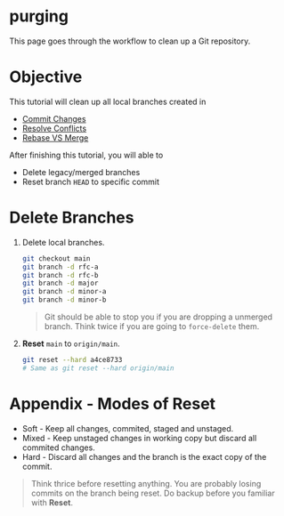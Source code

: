 # purging

This page goes through the workflow to clean up a Git repository.

# Objective

This tutorial will clean up all local branches created in 
* [Commit Changes](../commit-changes/readme.md)
* [Resolve Conflicts](../resolve-conflicts/readme.md)
* [Rebase VS Merge](../rebase-vs-merge/readme.md)

After finishing this tutorial, you will able to 

* Delete legacy/merged branches
* Reset branch `HEAD` to specific commit

# Delete Branches

1. Delete local branches.
    ```bash
    git checkout main
    git branch -d rfc-a
    git branch -d rfc-b
    git branch -d major
    git branch -d minor-a
    git branch -d minor-b
    ```
    >Git should be able to stop you if you are dropping a unmerged branch. Think twice if you are going to `force-delete` them.

1. **Reset** `main` to `origin/main`.
    ```bash
    git reset --hard a4ce8733
    # Same as git reset --hard origin/main
    ```

# Appendix - Modes of Reset

* Soft - Keep all changes, commited, staged and unstaged.
* Mixed - Keep unstaged changes in working copy but discard all commited changes.
* Hard - Discard all changes and the branch is the exact copy of the commit.

> Think thrice before resetting anything. You are probably losing commits on the branch being reset. Do backup before you familiar with **Reset**.